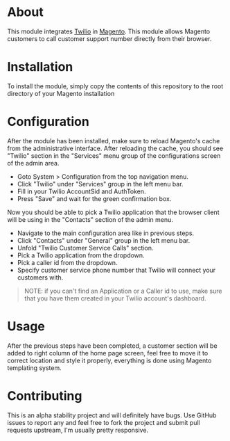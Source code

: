 # About
This module integrates [Twilio](http://www.twilio.com/) in [Magento](http://www.magentocommerce.com/). This module allows Magento customers to call customer support number directly from their browser.

# Installation
To install the module, simply copy the contents of this repository to the root directory of your Magento installation

# Configuration
After the module has been installed, make sure to reload Magento's cache from the administrative interface. After reloading the cache, you should see "Twilio" section in the "Services" menu group of the configurations screen of the admin area.

* Goto System > Configuration from the top navigation menu.
* Click "Twilio" under "Services" group in the left menu bar.
* Fill in your Twilio AccountSid and AuthToken.
* Press "Save" and wait for the green confirmation box.

Now you should be able to pick a Twilio application that the browser client will be using in the "Contacts" section of the admin menu.

* Navigate to the main configuration area like in previous steps.
* Click "Contacts" under "General" group in the left menu bar.
* Unfold "Twilio Customer Service Calls" section.
* Pick a Twilio application from the dropdown.
* Pick a caller id from the dropdown.
* Specify customer service phone number that Twilio will connect your customers with.

> NOTE: if you can't find an Application or a Caller id to use, make sure that you have them created in your Twilio account's dashboard.

# Usage

After the previous steps have been completed, a customer section will be added to right column of the home page screen, feel free to move it to correct location and style it properly, everything is done using Magento templating system.

# Contributing

This is an alpha stability project and will definitely have bugs. Use GitHub issues to report any and feel free to fork the project and submit pull requests upstream, I'm usually pretty responsive.